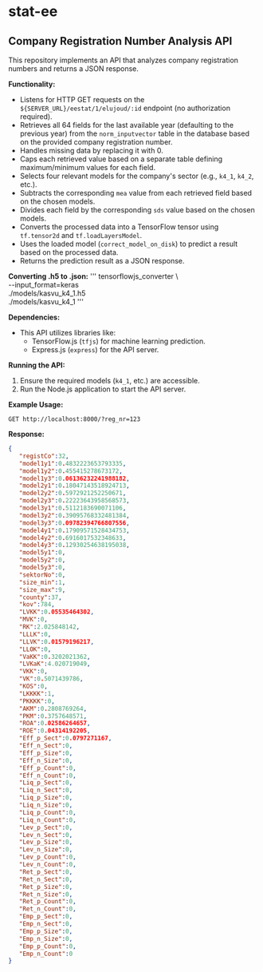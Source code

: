 # stat-ee

## Company Registration Number Analysis API

This repository implements an API that analyzes company registration numbers and returns a JSON response.

**Functionality:**

* Listens for HTTP GET requests on the `${SERVER_URL}/eestat/1/elujoud/:id` endpoint (no authorization required).
* Retrieves all 64 fields for the last available year (defaulting to the previous year) from the `norm_inputvector` table in the database based on the provided company registration number.
* Handles missing data by replacing it with 0.
* Caps each retrieved value based on a separate table defining maximum/minimum values for each field.
* Selects four relevant models for the company's sector (e.g., `k4_1`, `k4_2`, etc.).
* Subtracts the corresponding `mea` value from each retrieved field based on the chosen models.
* Divides each field by the corresponding `sds` value based on the chosen models.
* Converts the processed data into a TensorFlow tensor using `tf.tensor2d` and `tf.loadLayersModel`.
* Uses the loaded model (`correct_model_on_disk`) to predict a result based on the processed data.
* Returns the prediction result as a JSON response.

**Converting .h5 to .json:**
'''
tensorflowjs_converter \              
    --input_format=keras \
    ./models/kasvu_k4_1.h5 \
    ./models/kasvu_k4_1
'''

**Dependencies:**

* This API utilizes libraries like:
    * TensorFlow.js (`tfjs`) for machine learning prediction.
    * Express.js (`express`) for the API server.

**Running the API:**

1. Ensure the required models (`k4_1`, etc.) are accessible.
2. Run the Node.js application to start the API server. 

**Example Usage:**

```
GET http://localhost:8000/?reg_nr=123
```

**Response:**

```json
{
   "registCo":32,
   "model1y1":0.4832223653793335,
   "model1y2":0.455415278673172,
   "model1y3":0.06136232241988182,
   "model2y1":0.18047143518924713,
   "model2y2":0.5972921252250671,
   "model2y3":0.22223643958568573,
   "model3y1":0.5112183690071106,
   "model3y2":0.39095768332481384,
   "model3y3":0.09782394766807556,
   "model4y1":0.17909571528434753,
   "model4y2":0.6916017532348633,
   "model4y3":0.12930254638195038,
   "model5y1":0,
   "model5y2":0,
   "model5y3":0,
   "sektorNo":0,
   "size_min":1,
   "size_max":9,
   "county":37,
   "kov":784,
   "LVKK":0.05535464302,
   "MVK":0,
   "RK":2.025848142,
   "LLLK":0,
   "LLVK":0.01579196217,
   "LLOK":0,
   "VaKK":0.3202021362,
   "LVKaK":4.020719049,
   "VKK":0,
   "VK":0.5071439786,
   "KOS":0,
   "LKKKK":1,
   "PKKKK":0,
   "AKM":0.2808769264,
   "PKM":0.3757648571,
   "ROA":0.02586264657,
   "ROE":0.04314192205,
   "Eff_p_Sect":0.0797271167,
   "Eff_n_Sect":0,
   "Eff_p_Size":0,
   "Eff_n_Size":0,
   "Eff_p_Count":0,
   "Eff_n_Count":0,
   "Liq_p_Sect":0,
   "Liq_n_Sect":0,
   "Liq_p_Size":0,
   "Liq_n_Size":0,
   "Liq_p_Count":0,
   "Liq_n_Count":0,
   "Lev_p_Sect":0,
   "Lev_n_Sect":0,
   "Lev_p_Size":0,
   "Lev_n_Size":0,
   "Lev_p_Count":0,
   "Lev_n_Count":0,
   "Ret_p_Sect":0,
   "Ret_n_Sect":0,
   "Ret_p_Size":0,
   "Ret_n_Size":0,
   "Ret_p_Count":0,
   "Ret_n_Count":0,
   "Emp_p_Sect":0,
   "Emp_n_Sect":0,
   "Emp_p_Size":0,
   "Emp_n_Size":0,
   "Emp_p_Count":0,
   "Emp_n_Count":0
}
```
